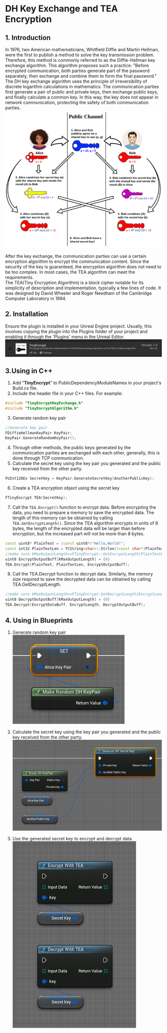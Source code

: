 # DH Key Exchange and TEA Encryption

## 1. Introduction

In 1976, two American mathematicians, Whitfield Diffie and Martin Hellman, were the first to publish a method to solve the key transmission problem. Therefore, this method is commonly referred to as the Diffie-Hellman key exchange algorithm. This algorithm proposes such a practice: "Before encrypted communication, both parties generate part of the password separately, then exchange and combine them to form the final password."  
The DH key exchange algorithm uses the principle of irreversibility of discrete logarithm calculations in mathematics. The communication parties first generate a pair of public and private keys, then exchange public keys, and finally calculate a common key. In this way, the key does not appear in network communication, protecting the safety of both communication parties.  
![dh_exchange](Images/dh_exchange.png)  

After the key exchange, the communication parties can use a certain encryption algorithm to encrypt the communication content. Since the security of the key is guaranteed, the encryption algorithm does not need to be too complex. In most cases, the TEA algorithm can meet the requirements.  
The TEA(Tiny Encryption Algorithm) is a block cipher notable for its simplicity of description and implementation, typically a few lines of code. It was designed by David Wheeler and Roger Needham of the Cambridge Computer Laboratory in 1994.

## 2. Installation

Ensure the plugin is installed in your Unreal Engine project. Usually, this involves copying the plugin into the Plugins folder of your project and enabling it through the 'Plugins' menu in the Unreal Editor.  
![plugins](Images/plugins.png)

## 3.Using in C++ 

1. Add “**TinyEncrypt**” to PublicDependencyModuleNames in your project's Build.cs file.  
2. Include the header file in your C++ files. For example: 
```cpp
#include "TinyEncryptKeyExchange.h"
#include "TinyEncryptAlgorithm.h"
```

3. Generate random key pair
```cpp
//Generate key pair
FDiffieHellmanKeyPair KeyPair;
KeyPair.GenerateRandomKeyPair();
```

4. Through other methods, the public keys generated by the communication parties are exchanged with each other, generally, this is done through TCP communication.  
5. Calculate the secret key using the key pair you generated and the public key received from the other party.
```cpp
FUInt128Ex SecretKey = KeyPair.GenerateSecretKey(AnotherPublicKey);
```

6. Create a TEA encryption object using the secret key
```cpp
FTinyEncrypt TEA(SecretKey);
```

7. Call the `TEA.Encrypt()` function to encrypt data. Before encrypting the data, you need to prepare a memory to save the encrypted data. The length of this memory can be obtained by calling `TEA.GetEncryptLength()`. Since the TEA algorithm encrypts in units of 8 bytes, the length of the encrypted data will be larger than before encryption, but the increased part will not be more than 8 bytes.
```cpp
const uint8* PlainText = (const uint8*)"Hello,World!";
const int32 PlainTextLen = TCString<char>::Strlen((const char*)PlainText);
//make sure kMaxOutputLength>=FTinyEncrypt::GetEncryptLength(PlainTextLen)
uint8 EncryptOutputBuff[kMaxOutputLength] = {0}
TEA.Encrypt(PlainText, PlainTextLen, EncryptOutputBuff);
```

8. Call the TEA.Decrypt function to decrypt data. Similarly, the memory size required to save the decrypted data can be obtained by calling TEA.GetDecryptLength.
```cpp
//make sure kMaxOutputLength>=FTinyEncrypt.GetDecryptLength(EncryptLength)
uint8 DecryptOutputBuff[kMaxOutputLength] = {0}
TEA.Decrypt(EncryptDataBuff, EncryptLength, DecryptOutputBuff);
```

## 4. Using in Blueprints

1. Generate random key pair  
![generate_key_pair](Images/generate_key_pair.png)

2. Calculate the secret key using the key pair you generated and the public key received from the other party.  
![generate_sec_key](Images/generate_sec_key.png)

3. Use the generated secret key to encrypt and decrypt data.  
![encrypt](Images/encrypt.png)

